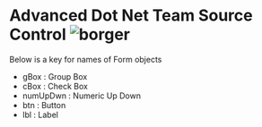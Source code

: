 # Advanced Dot Net Team Source Control   ![borger](https://i.ibb.co/Nx7QV4m/borger-logo.png "borger")
Below is a key for names of Form objects
- gBox     : Group Box
- cBox     : Check Box
- numUpDwn : Numeric Up Down
- btn      : Button
- lbl      : Label
